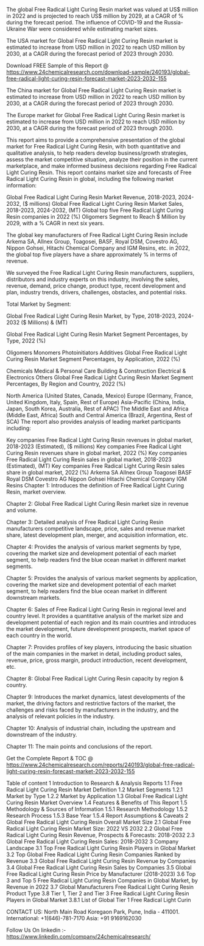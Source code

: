 The global Free Radical Light Curing Resin market was valued at US$ million in 2022 and is projected to reach US$ million by 2029, at a CAGR of % during the forecast period. The influence of COVID-19 and the Russia-Ukraine War were considered while estimating market sizes.

The USA market for Global Free Radical Light Curing Resin  market is estimated to increase from USD million in 2022 to reach USD million by 2030, at a CAGR during the forecast period of 2023 through 2030.

Download FREE Sample of this Report @ https://www.24chemicalresearch.com/download-sample/240193/global-free-radical-light-curing-resin-forecast-market-2023-2032-155

The China market for Global Free Radical Light Curing Resin  market is estimated to increase from USD million in 2022 to reach USD million by 2030, at a CAGR during the forecast period of 2023 through 2030.

The Europe market for Global Free Radical Light Curing Resin   market is estimated to increase from USD million in 2022 to reach USD million by 2030, at a CAGR during the forecast period of 2023 through 2030.

This report aims to provide a comprehensive presentation of the global market for Free Radical Light Curing Resin, with both quantitative and qualitative analysis, to help readers develop business/growth strategies, assess the market competitive situation, analyze their position in the current marketplace, and make informed business decisions regarding Free Radical Light Curing Resin. This report contains market size and forecasts of Free Radical Light Curing Resin in global, including the following market information:

Global Free Radical Light Curing Resin Market Revenue, 2018-2023, 2024-2032, ($ millions)
Global Free Radical Light Curing Resin Market Sales, 2018-2023, 2024-2032, (MT)
Global top five Free Radical Light Curing Resin companies in 2022 (%)
Oligomers Segment to Reach $ Million by 2029, with a % CAGR in next six years.

The global key manufacturers of Free Radical Light Curing Resin include Arkema SA, Allnex Group, Toagosei, BASF, Royal DSM, Covestro AG, Nippon Gohsei, Hitachi Chemical Company and IGM Resins, etc. in 2022, the global top five players have a share approximately % in terms of revenue.

We surveyed the Free Radical Light Curing Resin manufacturers, suppliers, distributors and industry experts on this industry, involving the sales, revenue, demand, price change, product type, recent development and plan, industry trends, drivers, challenges, obstacles, and potential risks.

Total Market by Segment:

Global Free Radical Light Curing Resin Market, by Type, 2018-2023, 2024-2032 ($ Millions) & (MT)

Global Free Radical Light Curing Resin Market Segment Percentages, by Type, 2022 (%)

Oligomers
Monomers
Photoinitiators
Additives
Global Free Radical Light Curing Resin Market Segment Percentages, by Application, 2022 (%)

Chemicals
Medical & Personal Care
Building & Construction
Electrical & Electronics
Others
Global Free Radical Light Curing Resin Market Segment Percentages, By Region and Country, 2022 (%)

North America (United States, Canada, Mexico)
Europe (Germany, France, United Kingdom, Italy, Spain, Rest of Europe)
Asia-Pacific (China, India, Japan, South Korea, Australia, Rest of APAC)
The Middle East and Africa (Middle East, Africa)
South and Central America (Brazil, Argentina, Rest of SCA)
The report also provides analysis of leading market participants including:

Key companies Free Radical Light Curing Resin revenues in global market, 2018-2023 (Estimated), ($ millions)
Key companies Free Radical Light Curing Resin revenues share in global market, 2022 (%)
Key companies Free Radical Light Curing Resin sales in global market, 2018-2023 (Estimated), (MT)
Key companies Free Radical Light Curing Resin sales share in global market, 2022 (%)
Arkema SA
Allnex Group
Toagosei
BASF
Royal DSM
Covestro AG
Nippon Gohsei
Hitachi Chemical Company
IGM Resins
Chapter 1: Introduces the definition of Free Radical Light Curing Resin, market overview.

Chapter 2: Global Free Radical Light Curing Resin market size in revenue and volume.

Chapter 3: Detailed analysis of Free Radical Light Curing Resin manufacturers competitive landscape, price, sales and revenue market share, latest development plan, merger, and acquisition information, etc.

Chapter 4: Provides the analysis of various market segments by type, covering the market size and development potential of each market segment, to help readers find the blue ocean market in different market segments.

Chapter 5: Provides the analysis of various market segments by application, covering the market size and development potential of each market segment, to help readers find the blue ocean market in different downstream markets.

Chapter 6: Sales of Free Radical Light Curing Resin in regional level and country level. It provides a quantitative analysis of the market size and development potential of each region and its main countries and introduces the market development, future development prospects, market space of each country in the world.

Chapter 7: Provides profiles of key players, introducing the basic situation of the main companies in the market in detail, including product sales, revenue, price, gross margin, product introduction, recent development, etc.

Chapter 8: Global Free Radical Light Curing Resin capacity by region & country.

Chapter 9: Introduces the market dynamics, latest developments of the market, the driving factors and restrictive factors of the market, the challenges and risks faced by manufacturers in the industry, and the analysis of relevant policies in the industry.

Chapter 10: Analysis of industrial chain, including the upstream and downstream of the industry.

Chapter 11: The main points and conclusions of the report.

Get the Complete Report & TOC @ https://www.24chemicalresearch.com/reports/240193/global-free-radical-light-curing-resin-forecast-market-2023-2032-155

Table of content
1 Introduction to Research & Analysis Reports
1.1 Free Radical Light Curing Resin Market Definition
1.2 Market Segments
1.2.1 Market by Type
1.2.2 Market by Application
1.3 Global Free Radical Light Curing Resin Market Overview
1.4 Features & Benefits of This Report
1.5 Methodology & Sources of Information
1.5.1 Research Methodology
1.5.2 Research Process
1.5.3 Base Year
1.5.4 Report Assumptions & Caveats
2 Global Free Radical Light Curing Resin Overall Market Size
2.1 Global Free Radical Light Curing Resin Market Size: 2022 VS 2032
2.2 Global Free Radical Light Curing Resin Revenue, Prospects & Forecasts: 2018-2032
2.3 Global Free Radical Light Curing Resin Sales: 2018-2032
3 Company Landscape
3.1 Top Free Radical Light Curing Resin Players in Global Market
3.2 Top Global Free Radical Light Curing Resin Companies Ranked by Revenue
3.3 Global Free Radical Light Curing Resin Revenue by Companies
3.4 Global Free Radical Light Curing Resin Sales by Companies
3.5 Global Free Radical Light Curing Resin Price by Manufacturer (2018-2023)
3.6 Top 3 and Top 5 Free Radical Light Curing Resin Companies in Global Market, by Revenue in 2022
3.7 Global Manufacturers Free Radical Light Curing Resin Product Type
3.8 Tier 1, Tier 2 and Tier 3 Free Radical Light Curing Resin Players in Global Market
3.8.1 List of Global Tier 1 Free Radical Light Curin

CONTACT US:
North Main Road Koregaon Park, Pune, India - 411001.
International: +1(646)-781-7170
Asia: +91 9169162030

Follow Us On linkedin :- https://www.linkedin.com/company/24chemicalresearch/
